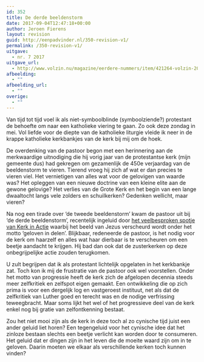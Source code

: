 ```yaml
---
id: 352
title: De derde beeldenstorm
date: 2017-09-04T12:47:18+00:00
author: Jeroen Fierens
layout: revision
guid: http://eenpadvinder.nl/350-revision-v1/
permalink: /350-revision-v1/
uitgave:
  - nr. 7 2017
uitgave_url:
  - http://www.volzin.nu/magazine/eerdere-nummers/item/421264-volzin-2017-nummer-7
afbeelding:
  - ""
afbeelding_url:
  - ""
overige:
  - ""
---
```

Van tijd tot tijd voel ik als niet-symboolblinde (symboolziende?) protestant de behoefte om naar een katholieke viering te gaan. Zo ook deze zondag in mei. Vol liefde voor de diepte van de katholieke liturgie vleide ik neer in de krappe katholieke kerkbankjes van de kerk bij mij om de hoek.

De overdenking van de pastoor begon met een herinnering aan de merkwaardige uitnodiging die hij vorig jaar van de protestantse kerk (mijn gemeente dus) had gekregen om gezamenlijk de 450e verjaardag van de beeldenstorm te vieren. Tierend vroeg hij zich af wat er dan precies te vieren viel. Het vernietigen van alles wat voor de gelovigen van waarde was? Het opleggen van een nieuwe doctrine van een kleine elite aan de gewone gelovige? Het verlies van de Grote Kerk en het begin van een lange dwaaltocht langs vele zolders en schuilkerken? Gedenken wellicht, maar vieren?

Na nog een tirade over ‘de tweede beeldenstorm’ kwam de pastoor uit bij ‘de derde beeldenstorm’, recentelijk ingeluid door [het veelbesproken spotje van Kerk in Actie](https://www.youtube.com/watch?v=ezAAtsDrrYM) waarbij het beeld van Jezus verscheurd wordt onder het motto ‘geloven in delen’. Blijkbaar, redeneerde de pastoor, is het nodig voor de kerk om haarzelf en alles wat haar dierbaar is te verscheuren om een beetje aandacht te krijgen. Hij bad dan ook dat de zusterkerken op deze onbegrijpelijke actie zouden terugkomen.

U zult begrijpen dat ik als protestant lichtelijk opgelaten in het kerkbankje zat. Toch kon ik mij de frustratie van de pastoor ook wel voorstellen. Onder het motto van progressie heeft de kerk zich de afgelopen decennia steeds meer zelfkritiek en zelfspot eigen gemaakt. Een ontwikkeling die op zich prima is voor een dergelijk log en vastgeroest instituut, net als dat de zelfkritiek van Luther goed en terecht was en de nodige verfrissing teweegbracht. Maar soms lijkt het wel of het progressieve deel van de kerk enkel nog bij gratie van zelfontkenning bestaat.

Zou het niet mooi zijn als de kerk in deze toch al zo cynische tijd juist een ander geluid liet horen? Een tegengeluid voor het cynische idee dat het zinloze bestaan slechts een beetje verlicht kan worden door te consumeren. Het geluid dat er dingen zijn in het leven die de moeite waard zijn om in te geloven. Daarin moeten we elkaar als verschillende kerken toch kunnen vinden?